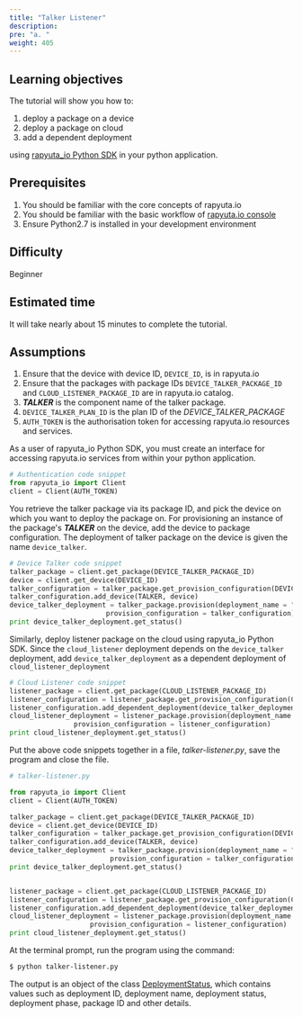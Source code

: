 ```yaml
---
title: "Talker Listener"
description:
pre: "a. "
weight: 405
---
```


## Learning objectives
The tutorial will show you how to:

1. deploy a package on a device
2. deploy a package on cloud
3. add a dependent deployment

using [rapyuta_io Python SDK](/python-sdk) in your python application.

## Prerequisites
1. You should be familiar with the core concepts of rapyuta.io
2. You should be familiar with the basic workflow of [rapyuta.io console](https://closed-beta.rapyuta.io)
3. Ensure Python2.7 is installed in your development environment

## Difficulty
Beginner

## Estimated time
It will take nearly about 15 minutes to complete the tutorial.

## Assumptions
1. Ensure that the device with device ID, `DEVICE_ID`, is in rapyuta.io
2. Ensure that the packages with package IDs `DEVICE_TALKER_PACKAGE_ID` and
`CLOUD_LISTENER_PACKAGE_ID` are in rapyuta.io catalog.
3. **_TALKER_** is the component name of the talker package.
4. `DEVICE_TALKER_PLAN_ID` is the plan ID of the *DEVICE_TALKER_PACKAGE*
5. `AUTH_TOKEN` is the authorisation token for accessing rapyuta.io
resources and services.


As a user of rapyuta_io Python SDK, you must create an interface for accessing
rapyuta.io services from within your python application.
```python
# Authentication code snippet
from rapyuta_io import Client
client = Client(AUTH_TOKEN)
```

You retrieve the talker package via its package ID, and pick the device on which
you want to deploy the package on. For provisioning an instance of the package's
**_TALKER_** on the device, add the device to package configuration. The deployment of
talker package on the device is given the name `device_talker`.

```python
# Device Talker code snippet
talker_package = client.get_package(DEVICE_TALKER_PACKAGE_ID)
device = client.get_device(DEVICE_ID)
talker_configuration = talker_package.get_provision_configuration(DEVICE_TALKER_PLAN_ID)
talker_configuration.add_device(TALKER, device)
device_talker_deployment = talker_package.provision(deployment_name = "device_talker",
						provision_configuration = talker_configuration)
print device_talker_deployment.get_status()
```

Similarly, deploy listener package on the cloud using rapyuta_io Python SDK.
Since the `cloud_listener` deployment depends on the `device_talker` deployment,
add `device_talker_deployment` as a dependent deployment of
`cloud_listener_deployment`

```python
# Cloud Listener code snippet
listener_package = client.get_package(CLOUD_LISTENER_PACKAGE_ID)
listener_configuration = listener_package.get_provision_configuration(CLOUD_LISTENER_PLAN_ID)
listener_configuration.add_dependent_deployment(device_talker_deployment)
cloud_listener_deployment = listener_package.provision(deployment_name = 'cloud_listener',
				provision_configuration = listener_configuration)
print cloud_listener_deployment.get_status()
```

Put the above code snippets together in a file, _talker-listener.py_, save the
program and close the file.

```python
# talker-listener.py

from rapyuta_io import Client
client = Client(AUTH_TOKEN)

talker_package = client.get_package(DEVICE_TALKER_PACKAGE_ID)
device = client.get_device(DEVICE_ID)
talker_configuration = talker_package.get_provision_configuration(DEVICE_TALKER_PLAN_ID)
talker_configuration.add_device(TALKER, device)
device_talker_deployment = talker_package.provision(deployment_name = "device_talker",
						 provision_configuration = talker_configuration)
print device_talker_deployment.get_status()


listener_package = client.get_package(CLOUD_LISTENER_PACKAGE_ID)
listener_configuration = listener_package.get_provision_configuration(CLOUD_LISTENER_PLAN_ID)
listener_configuration.add_dependent_deployment(device_talker_deployment)
cloud_listener_deployment = listener_package.provision(deployment_name = "cloud_listener",
					provision_configuration = listener_configuration)
print cloud_listener_deployment.get_status()
```

At the terminal prompt, run the program using the command:
```bash
$ python talker-listener.py
```

The output is an object of the class [DeploymentStatus](https://closed-betadocs.ep.rapyuta.io/#rapyuta_io.clients.deployment.DeploymentStatus),
which contains values such as deployment ID, deployment name, deployment status,
deployment phase, package ID and other details.
